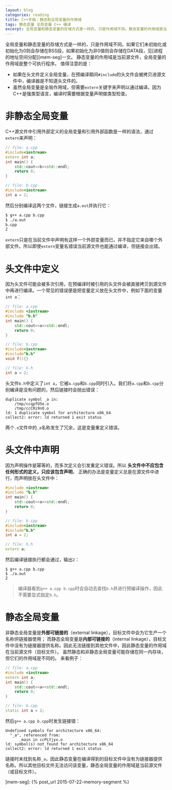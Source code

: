 ```yaml
---
layout: blog
categories: reading
title: C++手稿：静态和全局变量的作用域
tags: 静态变量 全局变量 C++ 编译
excerpt: 全局变量和静态变量的存储方式是一样的，只是作用域不同。静态变量的作用域是当前源文件，全局变量的作用域是整个可执行程序。
---
```


全局变量和静态变量的存储方式是一样的，只是作用域不同。如果它们未初始化或初始化为0则会存储在BSS段，如果初始化为非0值则会存储在DATA段，见[进程的地址空间分配][mem-seg]一文。
静态变量的作用域是当前源文件，全局变量的作用域是整个可执行程序。 值得注意的是：

* 如果在头文件定义全局变量，在预编译期间`#include`的头文件会被拷贝进源文件中，编译器是不知道头文件的。
* 虽然全局变量是全局作用域，但需要`extern`关键字来声明以通过编译。因为C++是强类型语言，编译时需要根据变量声明做类型检查。

<!--more-->

# 非静态全局变量

C++源文件中引用外部定义的全局变量和引用外部函数是一样的语法，通过`extern`来声明：

```cpp
// file: a.cpp
#include<iostream>
extern int a;
int main() {
    std::cout<<b<<std::endl;
    return 0;
}

// file: b.cpp
#include<iostream>
int a = 2;
```

然后分别编译这两个文件，链接生成`a.out`并执行它：

```bash
$ g++ a.cpp b.cpp
$ ./a.out
b.cpp
2
```

`extern`只是在当前文件中声明有这样一个外部变量而已，并不指定它来自哪个外部文件。所以即使`extern`变量名错误当前源文件也能通过编译，但链接会出错。

# 头文件中定义

因为头文件可能会被多次引用，在预编译时被引用的头文件会被直接拷贝到源文件中再进行编译。一个常见的错误便是把变量定义放在头文件中，例如下面的变量`int a`：

```cpp
// file: a.cpp
#include <iostream>
#include "b.h"
int main() {
    std::cout<<a<<std::endl;
    return 0;
}

// file: b.cpp
#include<iostream>
#include"b.h"
void f(){}

// file: b.h
int a = 2;
```

头文件`b.h`中定义了`int a`，它被`a.cpp`和`b.cpp`同时引入。我们将`a.cpp`和`b.cpp`分别编译是没有问题的，然后链接时会抛出错误：

```
duplicate symbol _a in:
    /tmp/ccqpfU5e.o
    /tmp/ccCRi9nO.o
ld: 1 duplicate symbol for architecture x86_64
collect2: error: ld returned 1 exit status
```

两个`.o`文件中的`_a`名称发生了冗余，这是变量重定义错误。

# 头文件中声明

因为声明操作是幂等的，而多次定义会引发重定义错误。所以 **头文件中不应包含任何形式的定义，只应该包含声明**，
正确的办法是变量定义总是在源文件中进行，而声明放在头文件中：

```cpp
#include <iostream>
#include "b.h"
int main() {
    std::cout<<a<<std::endl;
    return 0;
}

// file: b.cpp
#include<iostream>
#include"b.h"
int a = 2;

// file: b.h
extern a;
```

然后编译链接执行都会通过，输出`2`：

```
$ g++ a.cpp b.cpp
$ ./a.out
2
```

> 编译器看到`g++ a.cpp b.cpp`时会自动去查找`b.h`并进行预编译操作，因此不需要显式指定`b.h`。

# 静态全局变量

非静态全局变量是**外部可链接的**（external linkage），目标文件中会为它生产一个名称供链接器使用；
而静态全局变量是**内部可链接的**（internal linkage），目标文件中没有为链接器提供名称。因此无法链接到其他文件中，因此静态变量的作用域在当前源文件（目标文件）。
虽然静态和非静态全局变量可能存储在同一内存块，但它们的作用域是不同的。 来看例子：

```cpp
// file: a.cpp
#include <iostream>
extern int a;
int main() {
    std::cout<<a<<std::endl;
    return 0;
}

// file: b.cpp
static int a = 2;
```

然后`g++ a.cpp b.cpp`时发生链接错：

```
Undefined symbols for architecture x86_64:
  "_a", referenced from:
      _main in ccPLYjyx.o
ld: symbol(s) not found for architecture x86_64
collect2: error: ld returned 1 exit status
```

链接时未找到名称`_a`，因此静态变量在编译得到的目标文件中没有为链接器提供名称。所以其他目标文件无法访问该变量，静态全局变量的作用域是当前源文件（或目标文件）。

[mem-seg]: {% post_url 2015-07-22-memory-segment %}
